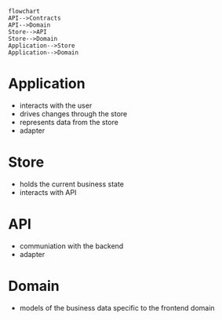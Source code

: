 ```mermaid
flowchart
API-->Contracts
API-->Domain
Store-->API
Store-->Domain
Application-->Store
Application-->Domain
```

# Application
- interacts with the user
- drives changes through the store
- represents data from the store
- adapter
# Store
- holds the current business state
- interacts with API
# API
- communiation with the backend
- adapter
# Domain
- models of the business data specific to the frontend domain